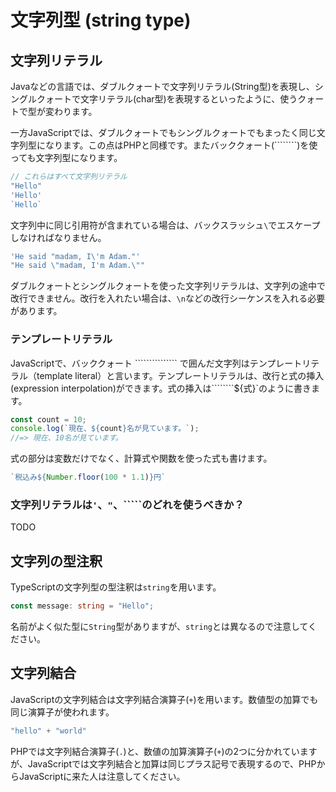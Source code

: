 # 文字列型 \(string type\)

## 文字列リテラル

Javaなどの言語では、ダブルクォートで文字列リテラル\(String型\)を表現し、シングルクォートで文字リテラル\(char型\)を表現するといったように、使うクォートで型が変わります。

一方JavaScriptでは、ダブルクォートでもシングルクォートでもまったく同じ文字列型になります。この点はPHPと同様です。またバッククォート\(\`\`\`\`\`\`\`\`\)を使っても文字列型になります。

```javascript
// これらはすべて文字列リテラル
"Hello"
'Hello'
`Hello`
```

文字列中に同じ引用符が含まれている場合は、バックスラッシュ`\`でエスケープしなければなりません。

```typescript
'He said "madam, I\'m Adam."'
"He said \"madam, I'm Adam.\""
```

ダブルクォートとシングルクォートを使った文字列リテラルは、文字列の途中で改行できません。改行を入れたい場合は、`\n`などの改行シーケンスを入れる必要があります。

### テンプレートリテラル

JavaScriptで、バッククォート ``````````````` で囲んだ文字列はテンプレートリテラル（template literal）と言います。テンプレートリテラルは、改行と式の挿入\(expression interpolation\)ができます。式の挿入は````````${式}\`のように書きます。

```typescript
const count = 10;
console.log(`現在、${count}名が見ています。`);
//=> 現在、10名が見ています。
```

式の部分は変数だけでなく、計算式や関数を使った式も書けます。

```javascript
`税込み${Number.floor(100 * 1.1)}円`
```

### 文字列リテラルは`'`、`"`、\`\`\`\`\`のどれを使うべきか？

TODO

## 文字列の型注釈

TypeScriptの文字列型の型注釈は`string`を用います。

```typescript
const message: string = "Hello";
```

名前がよく似た型に`String`型がありますが、`string`とは異なるので注意してください。

## 文字列結合

JavaScriptの文字列結合は文字列結合演算子\(`+`\)を用います。数値型の加算でも同じ演算子が使われます。

```javascript
"hello" + "world"
```

PHPでは文字列結合演算子\(`.`\)と、数値の加算演算子\(`+`\)の2つに分かれていますが、JavaScriptでは文字列結合と加算は同じプラス記号で表現するので、PHPからJavaScriptに来た人は注意してください。

